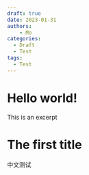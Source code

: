 ```yaml
---
draft: true 
date: 2023-01-31 
authors: 
    - Mo
categories:
  - Draft
  - Test
tags:
  - Test
---
```


# Hello world! 
This is an excerpt
<!-- more -->


# The first title
中文测试